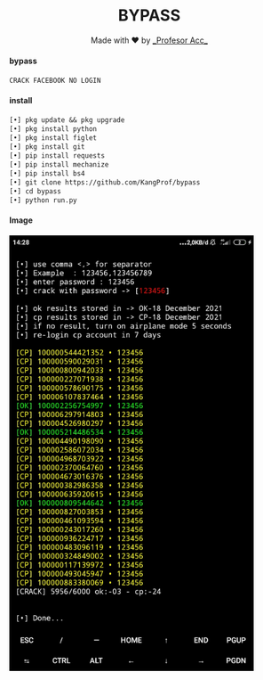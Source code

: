 <h1 align="center">
  BYPASS
</h1>
</div>
<p align="center">
  Made with ❤️ by <a href="https://github.com/KangProf">_Profesor Acc_</a>
</p>
<p align="center">

#### bypass
```
CRACK FACEBOOK NO LOGIN
```
#### install 
```
[•] pkg update && pkg upgrade
[•] pkg install python
[•] pkg install figlet
[•] pkg install git
[•] pip install requests
[•] pip install mechanize
[•] pip install bs4
[•] git clone https://github.com/KangProf/bypass
[•] cd bypass
[•] python run.py
```
#### Image

<img src="https://github.com/KangProf/bypass/blob/FbShort/Screenshot_2021-12-18-14-28-53-333_com.termux.jpg" width="440" title="Image" alt="Image">

 
